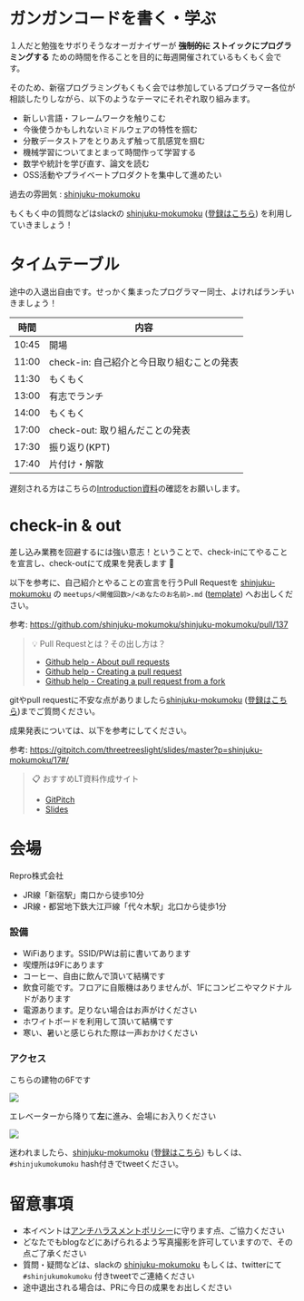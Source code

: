 # ガンガンコードを書く・学ぶ

１人だと勉強をサボりそうなオーガナイザーが **~~強制的に~~ ストイックにプログラミングする** ための時間を作ることを目的に毎週開催されているもくもく会です。

そのため、新宿プログラミングもくもく会では参加しているプログラマー各位が相談したりしながら、以下のようなテーマにそれぞれ取り組みます。

- 新しい言語・フレームワークを触りこむ
- 今後使うかもしれないミドルウェアの特性を掴む
- 分散データストアをとりあえず触って肌感覚を掴む
- 機械学習についてまとまって時間作って学習する
- 数学や統計を学び直す、論文を読む
- OSS活動やプライベートプロダクトを集中して進めたい

過去の雰囲気 : [shinjuku-mokumoku](https://github.com/shinjuku-mokumoku/shinjuku-mokumoku/tree/master/meetups)

もくもく中の質問などはslackの [shinjuku-mokumoku](https://shinjuku-mokumoku.slack.com/) ([登録はこちら](https://join.slack.com/t/shinjuku-mokumoku/shared_invite/enQtNDY1NzY4NzE2NzU0LTQ4OTI2NDEzNTcyNjMzZGE1MDM1M2FmN2IyMTUzNzkxOTI4NzUxYjAxMmQzMDIxYWIwNzg2M2JiZDYwYjU3OTQ)) を利用していきましょう！

# タイムテーブル

途中の入退出自由です。せっかく集まったプログラマー同士、よければランチいきましょう！

時間  | 内容
---   | ---
10:45 | 開場
11:00 | check-in: 自己紹介と今日取り組むことの発表
11:30 | もくもく
13:00 | 有志でランチ
14:00 | もくもく
17:00 | check-out: 取り組んだことの発表
17:30 | 振り返り(KPT)
17:40 | 片付け・解散

遅刻される方はこちらの[Introduction資料](https://gitpitch.com/shinjuku-mokumoku/shinjuku-mokumoku#/)の確認をお願いします。

# check-in & out

差し込み業務を回避するには強い意志！ということで、check-inにてやることを宣言し、check-outにて成果を発表します 💪

以下を参考に、自己紹介とやることの宣言を行うPull Requestを [shinjuku-mokumoku](https://github.com/shinjuku-mokumoku/shinjuku-mokumoku) の `meetups/<開催回数>/<あなたのお名前>.md` ([template](https://raw.githubusercontent.com/shinjuku-mokumoku/shinjuku-mokumoku/master/meetups/template.md)) へお出しください。

参考: https://github.com/shinjuku-mokumoku/shinjuku-mokumoku/pull/137

> 💡 Pull Requestとは？その出し方は？
>
> - [Github help - About pull requests](https://help.github.com/articles/about-pull-requests/)
> - [Github help - Creating a pull request](https://help.github.com/articles/creating-a-pull-request/)
> - [Github help - Creating a pull request from a fork](https://help.github.com/articles/creating-a-pull-request-from-a-fork/)

gitやpull requestに不安な点がありましたら[shinjuku-mokumoku](https://shinjuku-mokumoku.slack.com/) ([登録はこちら](https://join.slack.com/t/shinjuku-mokumoku/shared_invite/enQtNDY1NzY4NzE2NzU0LTQ4OTI2NDEzNTcyNjMzZGE1MDM1M2FmN2IyMTUzNzkxOTI4NzUxYjAxMmQzMDIxYWIwNzg2M2JiZDYwYjU3OTQ))までご質問ください。

成果発表については、以下を参考にしてください。

参考: https://gitpitch.com/threetreeslight/slides/master?p=shinjuku-mokumoku/17#/

> :clipboard: おすすめLT資料作成サイト
>
> - [GitPitch](https://gitpitch.com/)
> - [Slides](https://slides.com/)

# 会場

Repro株式会社

- JR線「新宿駅」南口から徒歩10分
- JR線・都営地下鉄大江戸線「代々木駅」北口から徒歩1分

### 設備

- WiFiあります。SSID/PWは前に書いてあります
- 喫煙所は9Fにあります
- コーヒー、自由に飲んで頂いて結構です
- 飲食可能です。フロアに自販機はありませんが、1Fにコンビニやマクドナルドがあります
- 電源あります。足りない場合はお声がけください
- ホワイトボードを利用して頂いて結構です
- 寒い、暑いと感じられた際は一声おかけください

### アクセス

こちらの建物の6Fです

![](https://github.com/shinjuku-mokumoku/meetup/blob/master/assets/images/sponsers/repro-access-1.png?raw=true)

エレベーターから降りて**左**に進み、会場にお入りください

![](https://github.com/shinjuku-mokumoku/meetup/blob/master/assets/images/sponsers/repro-access-4.png?raw=true)

迷われましたら、[shinjuku-mokumoku](https://shinjuku-mokumoku.slack.com/) ([登録はこちら](https://join.slack.com/t/shinjuku-mokumoku/shared_invite/enQtNDY1NzY4NzE2NzU0LTQ4OTI2NDEzNTcyNjMzZGE1MDM1M2FmN2IyMTUzNzkxOTI4NzUxYjAxMmQzMDIxYWIwNzg2M2JiZDYwYjU3OTQ)) もしくは、 `#shinjukumokumoku` hash付きでtweetください。

# 留意事項

- 本イベントは[アンチハラスメントポリシー](http://25.ruby.or.jp/coc.ja.html)に守ります点、ご協力ください
- どなたでもblogなどにあげられるよう写真撮影を許可していますので、その点ご了承ください
- 質問・疑問などは、slackの [shinjuku-mokumoku](https://shinjuku-mokumoku.slack.com/) もしくは、twitterにて `#shinjukumokumoku` 付きtweetでご連絡ください
- 途中退出される場合は、PRに今日の成果をお出しください
